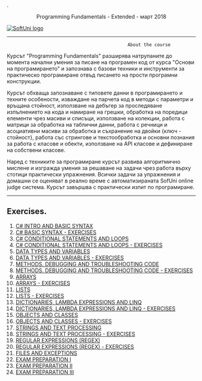 .<p align="center"> Programming Fundamentals - Extended - март 2018<p>
<a href="https://softuni.bg/trainings/1786/programming-fundamentals-january-2018">  ![SoftUni logo][logo] <a/>

[logo]: http://innovationstarterbox.bg/wp-content/uploads/2016/05/Softuni_logo_trasparent.png "Logo Title Text 2"

---

                                                 About the course

Курсът "Programming Fundamentals" разширява натрупаните до момента начални умения за писане на програмен код от курса "Основи на програмирането" и запознава с базови техники и инструменти за практическо програмиране отвъд писането на прости програмни конструкции.

Курсът обхваща запознаване с типовете данни в програмирането и техните особености, изваждане на парчета код в методи с параметри и връщана стойност, използване на дебъгер за проследяване изпълнението на кода и намиране на грешки, обработка на поредици елементи чрез масиви и списъци, използване на колекции, работа с матрици за обработка на таблични данни, работа с речници и асоциативни масиви за обработка и съхранение на двойки {ключ - стойност}, работа със стрингове и текстообработка и основни познания за работа с класове и обекти, използване на API класове и дефиниране на собствени класове.

Наред с техниките за програмиране курсът развива алгоритмично мислене и изгражда умения за решаване на задачи чрез работа върху стотици практически упражнения. Всички задачи за упражнения и домашни се оценяват в реално време с автоматизираната SofUni online judge система. Курсът завършва с практически изпит по програмиране.

---

## Exercises.
1. <a href="#"> C# INTRO AND BASIC SYNTAX </a> 
2. <a href="#"> C# BASIC SYNTAX - EXERCISES </a> 
3. <a href="#"> C# CONDITIONAL STATEMENTS AND LOOPS </a> 
4. <a href="#"> C# CONDITIONAL STATEMENTS AND LOOPS - EXERCISES </a>
5. <a href="#"> DATA TYPES AND VARIABLES </a>
6. <a href="#"> DATA TYPES AND VARIABLES - EXERCISES </a>
7. <a href="#"> METHODS. DEBUGGING AND TROUBLESHOOTING CODE </a>
9. <a href="#"> METHODS. DEBUGGING AND TROUBLESHOOTING CODE - EXERCISES </a>
10. <a href="#"> ARRAYS </a>
11. <a href="#"> ARRAYS - EXERCISES </a>
10. <a href="#"> LISTS </a>
10. <a href="#"> LISTS - EXERCISES </a>
10. <a href="#"> DICTIONARIES, LAMBDA EXPRESSIONS AND LINQ </a>
10. <a href="#"> DICTIONARIES, LAMBDA EXPRESSIONS AND LINQ - EXERCISES </a>
10. <a href="#"> OBJECTS AND CLASSES </a>
10. <a href="#"> OBJECTS AND CLASSES - EXERCISES </a>
10. <a href="#"> STRINGS AND TEXT PROCESSING </a>
10. <a href="#"> STRINGS AND TEXT PROCESSING - EXERCISES </a>
10. <a href="#"> REGULAR EXPRESSIONS (REGEX) </a>
10. <a href="#"> REGULAR EXPRESSIONS (REGEX) - EXERCISES </a>
10. <a href="#"> FILES AND EXCEPTIONS </a>
10. <a href="#"> EXAM PREPARATION I </a>
10. <a href="#"> EXAM PREPARATION II </a>
10. <a href="#"> EXAM PREPARATION III </a>